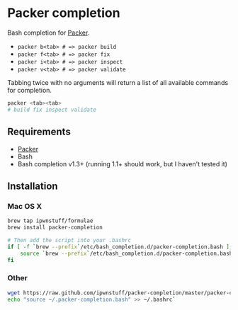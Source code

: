 # Packer completion

Bash completion for [Packer](http://www.packer.io).

* `packer b<tab> # => packer build`
* `packer f<tab> # => packer fix`
* `packer i<tab> # => packer inspect`
* `packer v<tab> # => packer validate`

Tabbing twice with no arguments will return a list of all available commands for completion.
```bash
packer <tab><tab>
# build fix inspect validate
```

## Requirements
* [Packer](http://www.packer.io/docs/installation.html)
* Bash
* Bash completion v1.3+ (running 1.1+ should work, but I haven't tested it)

## Installation
### Mac OS X
```bash
brew tap ipwnstuff/formulae
brew install packer-completion

# Then add the script into your .bashrc
if [ -f `brew --prefix`/etc/bash_completion.d/packer-completion.bash ]; then
    source `brew --prefix`/etc/bash_completion.d/packer-completion.bash
fi
```

### Other
```bash
wget https://raw.github.com/ipwnstuff/packer-completion/master/packer-completion.bash -P ~
echo "source ~/.packer-completion.bash" >> ~/.bashrc`
```
